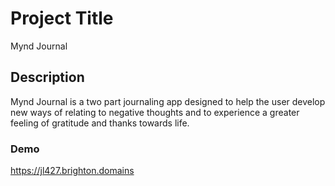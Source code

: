 # Project Title

Mynd Journal

## Description

Mynd Journal is a two part journaling app designed to help the user develop new ways of relating to negative thoughts and to experience a greater feeling of gratitude and thanks towards life.

### Demo

https://jl427.brighton.domains
